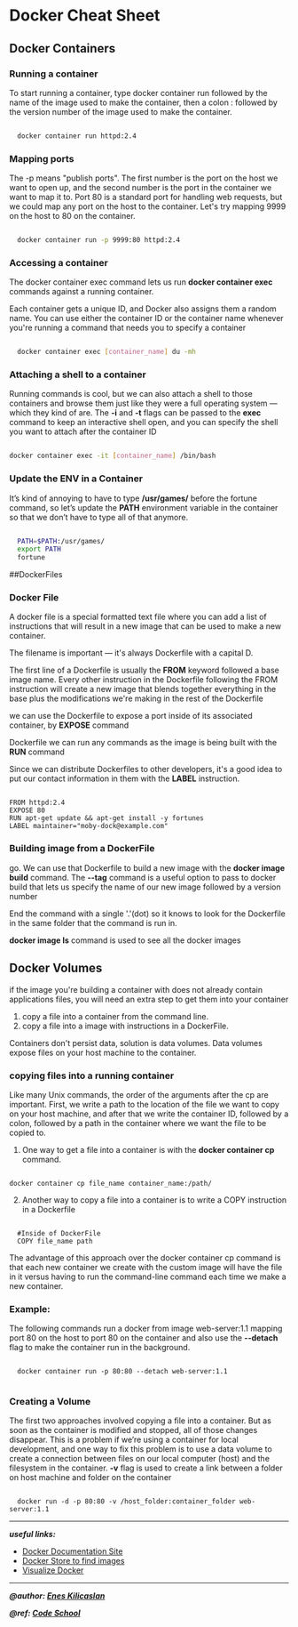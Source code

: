 # Docker Cheat Sheet

## Docker Containers

### Running a container

To start running a container, type docker container run followed by the name of the image used to make the container, then a colon : followed by the version number of the image used to make the container.

```sh

  docker container run httpd:2.4

```

### Mapping ports

The -p means "publish ports". The first number is the port on the host we want to open up, and the second number is the port in the container we want to map it to.
Port 80 is a standard port for handling web requests, but we could map any port on the host to the container. Let's try mapping 9999 on the host to 80 on the container.

```sh

  docker container run -p 9999:80 httpd:2.4

```

### Accessing a container
The docker container exec command lets us run **docker container exec** commands against a running container.

Each container gets a unique ID, and Docker also assigns them a random name. You can use either the container ID or the container name whenever you're running a command that needs you to specify a container


```sh

  docker container exec [container_name] du -mh

```


### Attaching a shell to a container
Running commands is cool, but we can also attach a shell to those containers and browse them just like they were a full operating system  — which they kind of are.
The **-i** and **-t** flags can be passed to the **exec** command to keep an interactive shell open, and you can specify the shell you want to attach after the container ID

```sh

docker container exec -it [container_name] /bin/bash

```

### Update the ENV in a Container
It’s kind of annoying to have to type **/usr/games/** before the fortune command, so let’s update the **PATH** environment variable in the container so that we don’t have to type all of that anymore.

```sh

  PATH=$PATH:/usr/games/
  export PATH
  fortune
```

##DockerFiles

### Docker File

A docker file is a special formatted text file where you can add a list of instructions that will result in a new image that can be used to make a new container.

The filename is important — it's always Dockerfile with a capital D.

The first line of a Dockerfile is usually the **FROM** keyword followed a base image name. Every other instruction in the Dockerfile following the FROM instruction will create a new image that blends together everything in the base plus the modifications we're making in the rest of the Dockerfile

we can use the Dockerfile to expose a port inside of its associated container, by **EXPOSE** command

 Dockerfile we can run any commands as the image is being built with the **RUN** command

Since we can distribute Dockerfiles to other developers, it's a good idea to put our contact information in them with the **LABEL** instruction.

```docker

FROM httpd:2.4
EXPOSE 80
RUN apt-get update && apt-get install -y fortunes
LABEL maintainer="moby-dock@example.com"

```


### Building image from a DockerFile

go. We can use that Dockerfile to build a new image with the **docker image build** command. The **--tag** command is a useful option to pass to docker build that lets us specify the name of our new image followed by a version number

End the command with a single '.'(dot) so it knows to look for the Dockerfile in the same folder that the command is run in.

**docker image ls** command is used to see all the docker images


## Docker Volumes

if the image you're building a container with does not already contain applications files, you will need an extra step to get them into your container

  1. copy a file into a container from the command line.
  2. copy a file into a image with instructions in a DockerFile.

Containers don't persist data, solution is data volumes.
Data volumes expose files on your host machine to the container.

### copying files into a running container

Like many Unix commands, the order of the arguments after the cp are important. First, we write a path to the location of the file we want to copy on your host machine, and after that we write the container ID, followed by a colon, followed by a path in the container where we want the file to be copied to.


1. One way to get a file into a container is with the **docker container cp** command.

  ```docker

  docker container cp file_name container_name:/path/

  ```

2. Another way to copy a file into a container is to write a COPY instruction in a Dockerfile

  ```docker

    #Inside of DockerFile
    COPY file_name path

  ```



  The advantage of this approach over the docker container cp command is that each new container we create with the custom image will have the file in it versus having to run the command-line command each time we make a new container.



### Example:

The following commands run a docker from image web-server:1.1 mapping  port 80 on the host to port 80 on the container and also use the **--detach** flag to make the container run in the background.

```docker

  docker container run -p 80:80 --detach web-server:1.1


```


### Creating a Volume

The first two approaches involved copying a file into a container. But as soon as the container is modified and stopped, all of those changes disappear. This is a problem if we’re using a container for local development, and one way to fix this problem is to use a data volume to create a connection between files on our local computer (host) and the filesystem in the container. **-v** flag is used to create a link between a folder on host machine and folder on the container

```docker

  docker run -d -p 80:80 -v /host_folder:container_folder web-server:1.1

```

*********************

***useful links:***

- [Docker Documentation Site](http://https://docs.docker.com)
- [Docker Store to find images](https://store.docker.com)
- [Visualize Docker](https://github.com/portainer/portainer)

*********************



***@author: [Enes Kilicaslan](http://eneskilicaslan.github.io)***

***@ref: [Code School](https://www.codeschool.com/courses/try-docker)***
